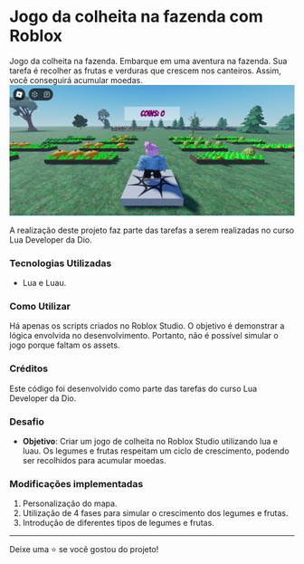 # Jogo da colheita na fazenda com Roblox
Jogo da colheita na fazenda. Embarque em uma aventura na fazenda. Sua tarefa é recolher as frutas e verduras que crescem nos canteiros. Assim, você conseguirá acumular moedas.
![image](https://github.com/profa-janaina/Jogo-da-colheita-com-Roblox/blob/main/gameScreen.png)

A realização deste projeto faz parte das tarefas a serem realizadas no curso Lua Developer da Dio.

### Tecnologias Utilizadas
- Lua e Luau.

### Como Utilizar
Há apenas os scripts criados no Roblox Studio. O objetivo é demonstrar a lógica envolvida no desenvolvimento. Portanto, não é possível simular o jogo porque faltam os assets.

### Créditos
Este código foi desenvolvido como parte das tarefas do curso Lua Developer da Dio.

### Desafio
- **Objetivo**: Criar um jogo de colheita no Roblox Studio utilizando lua e luau. Os legumes e frutas respeitam um ciclo de crescimento, podendo ser recolhidos para acumular moedas. 
 
### Modificações implementadas
1. Personalização do mapa.
2. Utilização de 4 fases para simular o crescimento dos legumes e frutas.
3. Introdução de diferentes tipos de legumes e frutas.

---

Deixe uma ⭐️ se você gostou do projeto!
